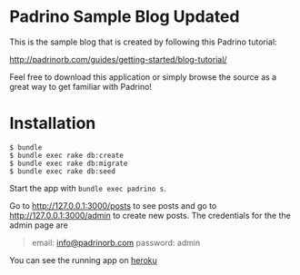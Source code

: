 # Padrino Sample Blog Updated

This is the sample blog that is created by following this Padrino tutorial:

http://padrinorb.com/guides/getting-started/blog-tutorial/

Feel free to download this application or simply browse the source as a great way to get familiar with Padrino!

# Installation

```
$ bundle
$ bundle exec rake db:create
$ bundle exec rake db:migrate
$ bundle exec rake db:seed
```

Start the app with `bundle exec padrino s`.

Go to <http://127.0.0.1:3000/posts> to see posts and go
to <http://127.0.0.1:3000/admin> to create new posts.
The credentials for the the admin page are

> email: info@padrinorb.com
> password: admin

You can see the running app on [heroku](https://calm-tor-92217.herokuapp.com/admin/sessions/new "heroku")

